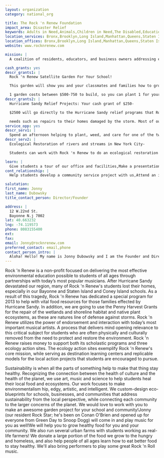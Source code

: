 ```yaml
---
layout: organization
category: national_org

title: The Rock 'n Renew Foundation
impact_area: Disaster Relief
keywords: Adults in Need,Animals,Children in Need,The Disabled,Education,The Elderly,The Environment,Families in Need,Global Problems,Health and Wellness,The Homeless and Hungry,Understanding and Diversity,Women in Need
location_services: Bronx,Brooklyn,Long Island,Manhattan,Queens,Staten Island,Greater New York
location_offices: Bronx,Brooklyn,Long Island,Manhattan,Queens,Staten Island,Greater New York
website: www.rocknrenew.com

mission: |
  A coalition of residents, educators, and business owners addressing education, land-use and conservation in order to advance sustainable economic revitalization of the Rockaway community.  We create programs for the community that promote environmental justice and bring a greater appreciation of the environmental resources that exist in the Rockaway Peninsula. We hope to inspire urban planning solutions that will benefit all New Yorkers long into the future.

cash_grants: yes
descr_grants1: |
  Rock 'n Renew Satellite Garden For Your School!

  This garden will show you and your classmates and families how to grow your own food, cleanse the local watershed, help to provide food for native birds, bees, and other insects, and will also demonstrate other awesome environmental projects that you can learn from as you play in the garden.

  1 garden costs between $500-750 to build, so you can plant 1 for your school, or for $1000 or more you can sponsor other schools across NYC and share your experiences with other kids and their families.
descr_grants2: |
  Hurricane Sandy Relief Projects: Your cash grant of $250-

  $2500 will go directly to the Hurricane Sandy relief programs that Rock 'n Renew is working on with the Bayonne School District as well as with schools in our Coney Island and Staten Island programs. This program will focus on the few remaining students and families that have direct-

  needs such as repairs to their homes damaged by the storm. Most of our students have already received aid for the immediate clean-up. Now we are focusing on repairing the ecosystem and habitat, along the shoreline that protects the community from these storms in the future. By doing large-scale native wetland restoration plantings through our Newark Bay restoration program (check it out here: http://tinyurl.com/b45uqrx) Students from over 45 schools in NYC and N.Y will take part in weekly field trips to visit, work, and learn at our three ecology center locations (Ave C btwn 3rd and 4th st in NYC, Grand St. in Brooklyn,and 12. W. 22nd St. in Bayonne, N.j)
service_opp: yes
descr_serv1: |
  Spend an afternoon helping to plant, weed, and care for one of the two Rock 'n Renew ecology center sites. We can organize a field trip for you to help our garden center to be the best it can be!
descr_serv2: |
  Ecological Restoration of rivers and streams in New York City-

  Students can work with Rock 'n Renew to do an ecological restoration and clean-up of local waterways. We are beginning a HUGE public art project that will include the installation of GIANT sculptures in NEwark Bay, The Hudson River and The East River. These sculptures will actually have pieces that are filled with materials and liquids that have microorganisms (tiny living creatures) that will help to clean the watershed as part of a big project to restore the health of our rivers and streams while better preparing the banks of these rivers to protect us from the storms of the future. With a cash grant students can also come and help install the plants at a variety of locations which we can customize for your school. We have had a lot of success in planning field trips with common cents participants.

learn: |
  Give students a tour of our office and facilities,Make a presentation about our organization,Speak over the phone about our work
cont_relationship: |
  Help students develop a community service project with us,Attend an in-school Check Award Assembly if we receive a grant,Help students tell local newspapers and media about their grant and/or project with us,Educate the school by leading a workshop,Collect pennies during the Penny Harvest next fall

salutation: 
first_name: Jonny
last_name: Dubowsky
title_contact_person: Director/Founder

address: |
  12 W.22nd St.  
  Bayonne N.j 7002
lat: 40.663232
lng: -74.119573
phone: 8083155400
ext: 
fax: 
email: Jonny@rocknrenew.com
preferred_contact: email,phone
contact_person_intro: |
  Aloha! Hello! My name is Jonny Dubowsky and I am the Founder and Director of The Rock 'n Renew Foundation. I also am the lead singer and guitarist in the rock band Jonny Lives! I have been an environmentalist since I was in 5th grade, and have been a musician all my life. I started Rock 'n Renew to show students how to use art, music, and science together to help heal our planet. I hope to work with you and have fun making a difference in our world.The small things that we do together will add up to create an incredible amount of positive change in your community.
---
```

Rock 'n Renew is a non-profit focused on delivering the most effective environmental education possible to students of all ages through partnerships with today’s most popular musicians. After Hurricane Sandy devastated our region, many of Rock 'n Renew's students lost their homes, especially in our Bayonne and Staten Island and Coney Island schools. As a result of this tragedy, Rock 'n Renew has dedicated a special program for 2013 to help with vital food resources for those families effected by Hurricane Sandy. In addition, we are going to use the Penny Harvest Grants for the repair of the wetlands and shoreline habitat and native plant ecosystems, as these are natures line of defense against storms.  Rock 'n Renew utilizes the power of endorsement and interaction with today’s most important musical artists.  A process that delivers mind opening relevance to this critical subject for students who are often physically and culturally removed from the need to protect and restore the environment.  Rock 'n Renew raises money to support both its scholastic programs and three ecology action sites.  The ecology action sites exemplify Rock 'n Renew's core mission, while serving as destination learning centers and replicable models for the local action projects that students are encouraged to pursue.

Sustainability is when all the parts of something help to make that thing stay healthy. Recognizing the connection between the health of culture and the health of the planet, we use art, music and science to help students heal their local food and ecosystems. Our work focuses to make environmentalism  hip, edgy, artistic, and intelligent. We custom-design eco-blueprints for schools, businesses, and communities that address sustainability from the local perspective, while connecting each community to the larger concerns of the planet. We would love to work with you to make an awesome garden project for your school and community!Jonny (our resident Rock Star; he's been on Conan O'Brien and opened up for everyone from Green Day to Snoop Dogg) will come in and play music for you as well!We will help you to grow healthy food for you and your community. We also run several urban farms with students working as real-life farmers! We donate a large portion of the food we grow to the hungry and homeless, and also help people of all ages learn how to eat better food to stay healthy. We'll also bring performers to play some great Rock 'n Roll music.

